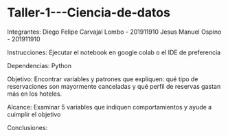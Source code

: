 # Taller-1---Ciencia-de-datos

Integrantes:
Diego Felipe Carvajal Lombo - 201911910
Jesus Manuel Ospino - 201911910

Instrucciones:
Ejecutar el notebook en google colab o el IDE de preferencia

Dependencias:
Python

Objetivo:
Encontrar variables y patrones que expliquen: qué tipo de reservaciones son mayormente canceladas y qué perfil de reservas gastan más en los hoteles.

Alcance:
Examinar 5 variables que indiquen comportamientos y ayude a cuimplir el objetivo

Conclusiones:
